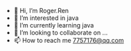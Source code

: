 - 👋 Hi, I’m Roger.Ren
- 👀 I’m interested in java
- 🌱 I’m currently learning java
- 💞️ I’m looking to collaborate on ...
- 📫 How to reach me 7757176@qq.com

<!---
renmen2000/renmen2000 is a ✨ special ✨ repository because its `README.md` (this file) appears on your GitHub profile.
You can click the Preview link to take a look at your changes.
--->
